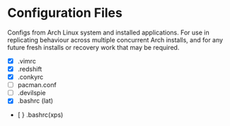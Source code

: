 # Configuration Files

Configs from Arch Linux system and installed applications. For use in replicating behaviour across multiple concurrent Arch installs, and for any future fresh installs or recovery work that may be required.

- [X] .vimrc
- [X] .redshift
- [X] .conkyrc
- [ ] pacman.conf
- [ ] .devilspie
- [X] .bashrc (lat)
- [ } .bashrc(xps)
